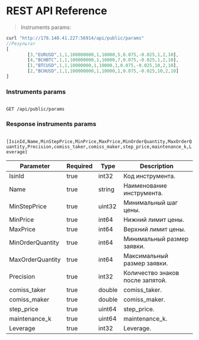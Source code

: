# REST API Reference

> Instruments params:

```javascript
curl "http://178.140.41.227:56914/api/public/params"
//Результат
[
        [3,"EURUSD",1,1,100000000,1,10000,5,0.075,-0.025,1,2,10],
        [4,"BCHBTC",1,1,100000000,1,10000,7,0.075,-0.025,1,2,10],
        [1,"BTCUSD",1,1,10000000,1,10000,1,0.075,-0.025,10,2,10],
        [2,"BCHUSD",1,1,100000000,1,10000,1,0.075,-0.025,10,2,10]
]
```

### Instruments params
<code>
GET /api/public/params
</code>

### Response instruments params

<code>
[IsinId,Name,MinStepPrice,MinPrice,MaxPrice,MinOrderQuantity,MaxOrderQuantity,Precision,comiss_taker,comiss_maker,step_price,maintenance_k,Leverage]
</code>

Parameter | Required | Type | Description
--------- | ------- | ----- | -----------
IsinId | true | int32 | Код инструмента.
Name | true | string | Наименование инструмента.
MinStepPrice | true | uint32 | Минимальный шаг цены.
MinPrice | true | int64 | Нижний лимит цены.
MaxPrice | true | int64 | Верхний лимит цены.
MinOrderQuantity | true | int64 | Минимальный размер заявки.
MaxOrderQuantity | true | int64 | Максимальный размер заявки.
Precision | true | int32 | Количество знаков после запятой.
comiss_taker | true | double | comiss_taker.
comiss_maker | true | double | comiss_maker.
step_price | true | uint64 | step_price.
maintenance_k | true | uint64 | maintenance_k.
Leverage | true | int32 | Leverage.